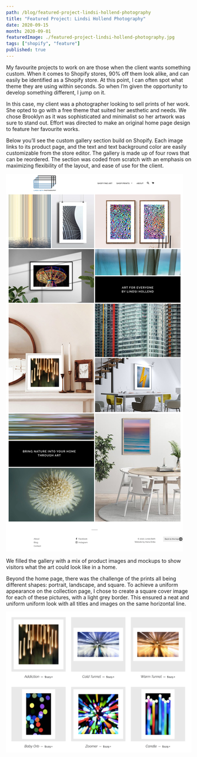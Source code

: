 ```yaml
---
path: /blog/featured-project-lindsi-hollend-photography
title: "Featured Project: Lindsi Hollend Photography"
date: 2020-09-15
month: 2020-09-01
featuredImage: ./featured-project-lindsi-hollend-photography.jpg
tags: ["shopify", "feature"]
published: true
---
```


My favourite projects to work on are those when the client wants something custom. When it comes to Shopify stores, 90% off them look alike, and can easily be identified as a Shopify store. At this point, I can often spot what theme they are using within seconds. So when I’m given the opportunity to develop something different, I jump on it.

In this case, my client was a photographer looking to sell prints of her work. She opted to go with a free theme that suited her aesthetic and needs. We chose Brooklyn as it was sophisticated and minimalist so her artwork was sure to stand out. Effort was directed to make an original home page design to feature her favourite works.

Below you’ll see the custom gallery section build on Shopify. Each image links to its product page, and the text and text background color are easily customizable from the store editor. The gallery is made up of four rows that can be reordered. The section was coded from scratch with an emphasis on maximizing flexibility of the layout, and ease of use for the client.

![Home Page Gallery](./custom-photo-gallery-shopify-home-page.jpg)

We filled the gallery with a mix of product images and mockups to show visitors what the art could look like in a home.

Beyond the home page, there was the challenge of the prints all being different shapes: portrait, landscape, and square. To achieve a uniform appearance on the collection page, I chose to create a square cover image for each of these pictures, with a light grey border. This ensured a neat and uniform uniform look with all titles and images on the same horizontal line.

![Collection Page](./collections-page-grid.png)
